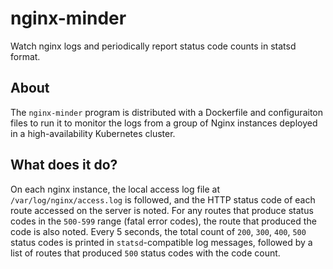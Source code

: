 # nginx-minder
Watch nginx logs and periodically report status code counts in statsd format.

## About

The `nginx-minder` program is distributed with a Dockerfile and configuraiton
files to run it to monitor the logs from a group of Nginx instances deployed in
a high-availability Kubernetes cluster.

## What does it do?

On each nginx instance, the local access log file at `/var/log/nginx/access.log`
is followed, and the HTTP status code of each route accessed on the server is
noted. For any routes that produce status codes in the `500-599` range
(fatal error codes), the route that produced the code is also noted. Every 5
seconds, the total count of `200`, `300`, `400`, `500` status codes is printed
in `statsd`-compatible log messages, followed by a list of routes that produced
`500` status codes with the code count.

  


